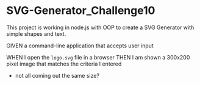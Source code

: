 # SVG-Generator_Challenge10
This project is working in node.js with OOP to create a SVG Generator with simple shapes and text.




GIVEN a command-line application that accepts user input

<!-- WHEN I am prompted for text
THEN I can enter up to three characters -->

<!-- WHEN I am prompted for the text color
THEN I can enter a color keyword (OR a hexadecimal number) -->

<!-- WHEN I am prompted for a shape
THEN I am presented with a list of shapes to choose from: circle, triangle, and square -->

<!-- WHEN I am prompted for the shape's color
THEN I can enter a color keyword (OR a hexadecimal number) -->

<!-- WHEN I have entered input for all the prompts
THEN an SVG file is created named `logo.svg`
AND the output text "Generated logo.svg" is printed in the command line -->

WHEN I open the `logo.svg` file in a browser
THEN I am shown a 300x200 pixel image that matches the criteria I entered
- not all coming out the same size?


